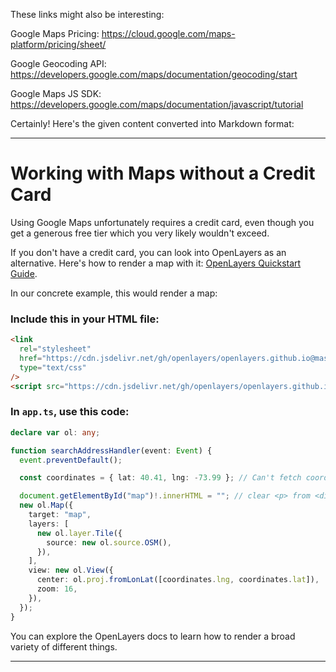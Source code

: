 These links might also be interesting:

Google Maps Pricing: https://cloud.google.com/maps-platform/pricing/sheet/

Google Geocoding API: https://developers.google.com/maps/documentation/geocoding/start

Google Maps JS SDK: https://developers.google.com/maps/documentation/javascript/tutorial

Certainly! Here's the given content converted into Markdown format:

---

# Working with Maps without a Credit Card

Using Google Maps unfortunately requires a credit card, even though you get a generous free tier which you very likely wouldn't exceed.

If you don't have a credit card, you can look into OpenLayers as an alternative. Here's how to render a map with it: [OpenLayers Quickstart Guide](https://openlayers.org/en/latest/doc/quickstart.html).

In our concrete example, this would render a map:

### Include this in your HTML file:

```html
<link
  rel="stylesheet"
  href="https://cdn.jsdelivr.net/gh/openlayers/openlayers.github.io@master/en/v6.1.1/css/ol.css"
  type="text/css"
/>
<script src="https://cdn.jsdelivr.net/gh/openlayers/openlayers.github.io@master/en/v6.1.1/build/ol.js"></script>
```

### In `app.ts`, use this code:

```typescript
declare var ol: any;

function searchAddressHandler(event: Event) {
  event.preventDefault();

  const coordinates = { lat: 40.41, lng: -73.99 }; // Can't fetch coordinates from Google API, use dummy ones

  document.getElementById("map")!.innerHTML = ""; // clear <p> from <div id="map">
  new ol.Map({
    target: "map",
    layers: [
      new ol.layer.Tile({
        source: new ol.source.OSM(),
      }),
    ],
    view: new ol.View({
      center: ol.proj.fromLonLat([coordinates.lng, coordinates.lat]),
      zoom: 16,
    }),
  });
}
```

You can explore the OpenLayers docs to learn how to render a broad variety of different things.

---
